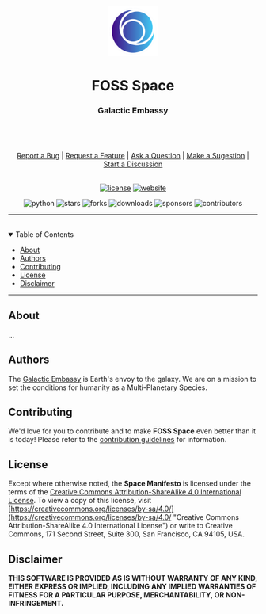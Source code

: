 <header>
<p align="center">
    <img src=".github/images/galactic_embassy_logo_light.png" width="20%" height="20%" alt="Galactic Embassy Logo">
</p>
<h1 align='center' style='border-bottom: none;'>FOSS Space</h1>
<h3 align='center'>Galactic Embassy</h3>
</header>
<br/>
<div align="center">
  <a href="https://github.com/galactic-embassy/space-manifesto/issues/new?assignees=&labels=Needs%3A+Triage+%3Amag%3A%2Ctype%3Abug-suspected&template=bug_report.yml">Report a Bug</a>
  |
  <a href="https://github.com/galactic-embassy/space-manifesto/issues/new?assignees=&labels=Needs%3A+Triage+%3Amag%3A%2Ctype%3Afeature-request%2CHelp+wanted+%F0%9F%AA%A7&template=feature_request.yml">Request a Feature</a>
  |
  <a href="https://github.com/galactic-embassy/space-manifesto/issues/new?assignees=&labels=Needs%3A+Triage+%3Amag%3A%2Ctype%3Aquestion&template=question.yml">Ask a Question</a>
  |
  <a href="https://github.com/galactic-embassy/space-manifesto/issues/new?assignees=&labels=Needs%3A+Triage+%3Amag%3A%2Ctype%3Aenhancement&template=suggestion.yml">Make a Sugestion</a>
  |
  <a href="https://github.com/galactic-embassy/space-manifesto/discussions">Start a Discussion</a>
</div>
<br/>
<div align="center">

  [![license](https://img.shields.io/github/license/galactic-embassy/space-manifesto?color=green&label=license&style=flat)](LICENSE.md)
  [![website](https://img.shields.io/website?color=blue&down_color=red&down_message=offline&label=website&style=flat&up_color=green&up_message=online&url=https%3A%2F%2Fwww.geoid.org)](https://www.geoid.org)

  ![python](https://img.shields.io/pypi/pyversions/space-manifesto?color=blue&label=python&style=flat)
  ![stars](https://img.shields.io/github/stars/galactic-embassy/space-manifesto?color=blue&label=stars&style=flat)
  ![forks](https://img.shields.io/github/forks/galactic-embassy/space-manifesto?color=blue&label=forks&style=flat)
  ![downloads](https://img.shields.io/github/downloads/galactic-embassy/space-manifesto/total?color=blue&label=downloads&style=flat)
  ![sponsors](https://img.shields.io/github/sponsors/starling-cloud?color=blue&label=sponsors&style=flat)
  ![contributors](https://img.shields.io/github/contributors/galactic-embassy/space-manifesto?color=blue&label=contributors&style=flat)

</div>


---


<br/>
<details open="open">
<summary>Table of Contents</summary>

- [About](#about)
- [Authors](#authors)
- [Contributing](#contributing)
- [License](#license)
- [Disclaimer](#disclaimer)

</details>

---


## About

...


## Authors

The [Galactic Embassy](https://www.galacticembassy.com/) is Earth's envoy to the galaxy. We are on a mission to set the conditions for humanity as a Multi-Planetary Species.


## Contributing

We'd love for you to contribute and to make **FOSS Space** even better than it is today!
Please refer to the [contribution guidelines](.github/CONTRIBUTING.md) for information.


## License

Except where otherwise noted, the **Space Manifesto** is licensed under the terms of the [Creative Commons Attribution-ShareAlike 4.0 International License](https://creativecommons.org/licenses/by-sa/4.0/ "Creative Commons Attribution-ShareAlike 4.0 International License"). To view a copy of this license, visit [https://creativecommons.org/licenses/by-sa/4.0/](https://creativecommons.org/licenses/by-sa/4.0/ "Creative Commons Attribution-ShareAlike 4.0 International License") or write to Creative Commons, 171 Second Street, Suite 300, San Francisco, CA 94105, USA.


## Disclaimer

**THIS SOFTWARE IS PROVIDED AS IS WITHOUT WARRANTY OF ANY KIND, EITHER EXPRESS OR IMPLIED, INCLUDING ANY IMPLIED WARRANTIES OF FITNESS FOR A PARTICULAR PURPOSE, MERCHANTABILITY, OR NON-INFRINGEMENT.**
